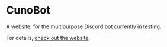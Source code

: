 # CunoBot
A website, for the multipurpose Discord bot currently in testing.

For details, [check out the website](https://mikhailmcraft.github.io/CunoBot/).
